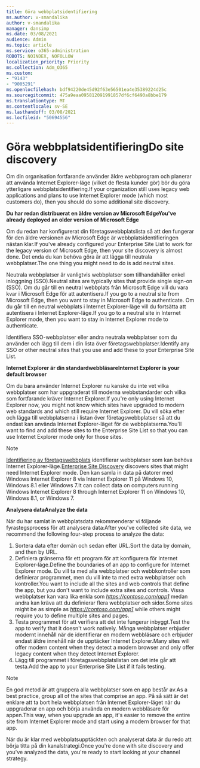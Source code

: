 ```yaml
---
title: Göra webbplatsidentifiering
ms.author: v-smandalika
author: v-smandalika
manager: dansimp
ms.date: 03/08/2021
audience: Admin
ms.topic: article
ms.service: o365-administration
ROBOTS: NOINDEX, NOFOLLOW
localization_priority: Priority
ms.collection: Adm_O365
ms.custom:
- "9143"
- "9005291"
ms.openlocfilehash: bdf94220de45d92f63e56501ea4e35389224d25c
ms.sourcegitcommit: 475a9eaa095812091991857df6cf6490a8bbe179
ms.translationtype: MT
ms.contentlocale: sv-SE
ms.lasthandoff: 03/08/2021
ms.locfileid: "50694556"
---
```

# <a name="do-site-discovery"></a><span data-ttu-id="0daae-102">Göra webbplatsidentifiering</span><span class="sxs-lookup"><span data-stu-id="0daae-102">Do site discovery</span></span>

<span data-ttu-id="0daae-103">Om din organisation fortfarande använder äldre webbprogram och planerar att använda Internet Explorer-läge (vilket de flesta kunder gör) bör du göra ytterligare webbplatsidentifiering.</span><span class="sxs-lookup"><span data-stu-id="0daae-103">If your organization still uses legacy web applications and plans to use Internet Explorer mode (which most customers do), then you should do some additional site discovery.</span></span>

<span data-ttu-id="0daae-104">**Du har redan distribuerat en äldre version av Microsoft Edge**</span><span class="sxs-lookup"><span data-stu-id="0daae-104">**You've already deployed an older version of Microsoft Edge**</span></span>

<span data-ttu-id="0daae-105">Om du redan har konfigurerat din företagswebbplatslista så att den fungerar för den äldre versionen av Microsoft Edge är webbplatsidentifieringen nästan klar.</span><span class="sxs-lookup"><span data-stu-id="0daae-105">If you've already configured your Enterprise Site List to work for the legacy version of Microsoft Edge, then your site discovery is almost done.</span></span> <span data-ttu-id="0daae-106">Det enda du kan behöva göra är att lägga till neutrala webbplatser.</span><span class="sxs-lookup"><span data-stu-id="0daae-106">The one thing you might need to do is add neutral sites.</span></span>

<span data-ttu-id="0daae-107">Neutrala webbplatser är vanligtvis webbplatser som tillhandahåller enkel inloggning (SSO).</span><span class="sxs-lookup"><span data-stu-id="0daae-107">Neutral sites are typically sites that provide single sign-on (SSO).</span></span> <span data-ttu-id="0daae-108">Om du går till en neutral webbplats från Microsoft Edge vill du vara kvar i Microsoft Edge för att autentisera.</span><span class="sxs-lookup"><span data-stu-id="0daae-108">If you go to a neutral site from Microsoft Edge, then you want to stay in Microsoft Edge to authenticate.</span></span> <span data-ttu-id="0daae-109">Om du går till en neutral webbplats i Internet Explorer-läge vill du fortsätta att autentisera i Internet Explorer-läge.</span><span class="sxs-lookup"><span data-stu-id="0daae-109">If you go to a neutral site in Internet Explorer mode, then you want to stay in Internet Explorer mode to authenticate.</span></span>

<span data-ttu-id="0daae-110">Identifiera SSO-webbplatser eller andra neutrala webbplatser som du använder och lägg till dem i din lista över företagswebbplatser.</span><span class="sxs-lookup"><span data-stu-id="0daae-110">Identify any SSO or other neutral sites that you use and add these to your Enterprise Site List.</span></span>

<span data-ttu-id="0daae-111">**Internet Explorer är din standardwebbläsare**</span><span class="sxs-lookup"><span data-stu-id="0daae-111">**Internet Explorer is your default browser**</span></span>

<span data-ttu-id="0daae-112">Om du bara använder Internet Explorer nu kanske du inte vet vilka webbplatser som har uppgraderat till moderna webbstandarder och vilka som fortfarande kräver Internet Explorer.</span><span class="sxs-lookup"><span data-stu-id="0daae-112">If you're only using Internet Explorer now, you might not know which sites have upgraded to modern web standards and which still require Internet Explorer.</span></span> <span data-ttu-id="0daae-113">Du vill söka efter och lägga till webbplatserna i listan över företagswebbplatser så att du endast kan använda Internet Explorer-läget för de webbplatserna.</span><span class="sxs-lookup"><span data-stu-id="0daae-113">You'll want to find and add these sites to the Enterprise Site List so that you can use Internet Explorer mode only for those sites.</span></span>

> [!NOTE]
> <span data-ttu-id="0daae-114">[Identifiering av företagswebbplats](https://docs.microsoft.com/internet-explorer/ie11-deploy-guide/collect-data-using-enterprise-site-discovery) identifierar webbplatser som kan behöva Internet Explorer-läge.</span><span class="sxs-lookup"><span data-stu-id="0daae-114">[Enterprise Site Discovery](https://docs.microsoft.com/internet-explorer/ie11-deploy-guide/collect-data-using-enterprise-site-discovery) discovers sites that might need Internet Explorer mode.</span></span> <span data-ttu-id="0daae-115">Den kan samla in data på datorer med Windows Internet Explorer 8 via Internet Explorer 11 på Windows 10, Windows 8.1 eller Windows 7.</span><span class="sxs-lookup"><span data-stu-id="0daae-115">It can collect data on computers running Windows Internet Explorer 8 through Internet Explorer 11 on Windows 10, Windows 8.1, or Windows 7.</span></span>

<span data-ttu-id="0daae-116">**Analysera data**</span><span class="sxs-lookup"><span data-stu-id="0daae-116">**Analyze the data**</span></span>

<span data-ttu-id="0daae-117">När du har samlat in webbplatsdata rekommenderar vi följande fyrastegsprocess för att analysera data:</span><span class="sxs-lookup"><span data-stu-id="0daae-117">After you've collected site data, we recommend the following four-step process to analyze the data:</span></span>
1. <span data-ttu-id="0daae-118">Sortera data efter domän och sedan efter URL.</span><span class="sxs-lookup"><span data-stu-id="0daae-118">Sort the data by domain, and then by URL.</span></span>
2. <span data-ttu-id="0daae-119">Definiera gränserna för ett program för att konfigurera för Internet Explorer-läge.</span><span class="sxs-lookup"><span data-stu-id="0daae-119">Define the boundaries of an app to configure for Internet Explorer mode.</span></span> <span data-ttu-id="0daae-120">Du vill ta med alla webbplatser och webbkontroller som definierar programmet, men du vill inte ta med extra webbplatser och kontroller.</span><span class="sxs-lookup"><span data-stu-id="0daae-120">You want to include all the sites and web controls that define the app, but you don't want to include extra sites and controls.</span></span> <span data-ttu-id="0daae-121">Vissa webbplatser kan vara lika enkla som *https://contoso.com/app1* medan andra kan kräva att du definierar flera webbplatser och sidor.</span><span class="sxs-lookup"><span data-stu-id="0daae-121">Some sites might be as simple as *https://contoso.com/app1* while others might require you to define multiple sites and pages.</span></span>
3. <span data-ttu-id="0daae-122">Testa programmet för att verifiera att det inte fungerar inbyggt.</span><span class="sxs-lookup"><span data-stu-id="0daae-122">Test the app to verify that it doesn't work natively.</span></span> <span data-ttu-id="0daae-123">Många webbplatser erbjuder modernt innehåll när de identifierar en modern webbläsare och erbjuder endast äldre innehåll när de upptäcker Internet Explorer.</span><span class="sxs-lookup"><span data-stu-id="0daae-123">Many sites will offer modern content when they detect a modern browser and only offer legacy content when they detect Internet Explorer.</span></span>
4. <span data-ttu-id="0daae-124">Lägg till programmet i företagswebbplatslistan om det inte går att testa.</span><span class="sxs-lookup"><span data-stu-id="0daae-124">Add the app to your Enterprise Site List if it fails testing.</span></span>

> [!NOTE]
> <span data-ttu-id="0daae-125">En god metod är att gruppera alla webbplatser som en app består av.</span><span class="sxs-lookup"><span data-stu-id="0daae-125">As a best practice, group all of the sites that comprise an app.</span></span> <span data-ttu-id="0daae-126">På så sätt är det enklare att ta bort hela webbplatsen från Internet Explorer-läget när du uppgraderar en app och börja använda en modern webbläsare för appen.</span><span class="sxs-lookup"><span data-stu-id="0daae-126">This way, when you upgrade an app, it's easier to remove the entire site from Internet Explorer mode and start using a modern browser for that app.</span></span>

<span data-ttu-id="0daae-127">När du är klar med webbplatsupptäckten och analyserat data är du redo att börja titta på din kanalstrategi.</span><span class="sxs-lookup"><span data-stu-id="0daae-127">Once you're done with site discovery and you've analyzed the data, you're ready to start looking at your channel strategy.</span></span>

